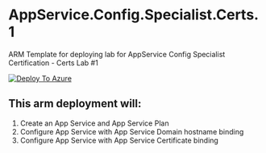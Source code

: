 # AppService.Config.Specialist.Certs.1
ARM Template for deploying lab for AppService Config Specialist Certification - Certs Lab #1

[![Deploy To Azure](https://aka.ms/deploytoazurebutton)](https://portal.azure.com/#create/Microsoft.Template/uri/https%3A%2F%2Fraw.githubusercontent.com%2Famymcel%2FOptimizeTraffic2AppService%2Fmain%2Fazuredeploy.json)


## This arm deployment will:

1. Create an App Service and App Service Plan
2. Configure App Service with App Service Domain hostname binding
3. Configure App Service with App Service Certificate binding
